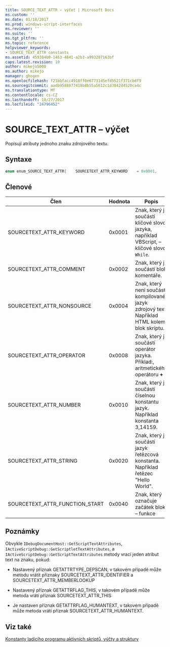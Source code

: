 ```yaml
---
title: SOURCE_TEXT_ATTR – výčet | Microsoft Docs
ms.custom: ''
ms.date: 01/18/2017
ms.prod: windows-script-interfaces
ms.reviewer: ''
ms.suite: ''
ms.tgt_pltfrm: ''
ms.topic: reference
helpviewer_keywords:
- SOURCE_TEXT_ATTR constants
ms.assetid: 459384b0-1463-4841-a2b3-a993207163bf
caps.latest.revision: 10
author: mikejo5000
ms.author: mikejo
manager: ghogen
ms.openlocfilehash: f21bbfacc4918ff0e67731d5efd5521f371cbdf9
ms.sourcegitcommit: aadb9588877418b8b55a5612c1d3842d4520ca4c
ms.translationtype: MT
ms.contentlocale: cs-CZ
ms.lasthandoff: 10/27/2017
ms.locfileid: "24796452"
---
```

# <a name="sourcetextattr-enumeration"></a>SOURCE_TEXT_ATTR – výčet
Popisují atributy jednoho znaku zdrojového textu.  
  
## <a name="syntax"></a>Syntaxe  
  
```cpp  
enum enum_SOURCE_TEXT_ATTR{    SOURCETEXT_ATTR_KEYWORD    = 0x0001,    SOURCETEXT_ATTR_COMMENT    = 0x0002,    SOURCETEXT_ATTR_NONSOURCE    = 0x0004,    SOURCETEXT_ATTR_OPERATOR   = 0x0008,    SOURCETEXT_ATTR_NUMBER    = 0x0010,    SOURCETEXT_ATTR_STRING    = 0x0020,    SOURCETEXT_ATTR_FUNCTION_START  = 0x0040};  
```  
  
## <a name="members"></a>Členové  
  
|Člen|Hodnota|Popis|  
|------------|-----------|-----------------|  
|SOURCETEXT_ATTR_KEYWORD|0x0001|Znak, který je součástí klíčové slovo jazyka, například VBScript, – klíčové slovo `While`.|  
|SOURCETEXT_ATTR_COMMENT|0x0002|Znak, který je součástí blok komentáře.|  
|SOURCETEXT_ATTR_NONSOURCE|0x0004|Znak, který není součástí kompilované jazyk zdrojový text. Například HTML kolem blok skriptu.|  
|SOURCETEXT_ATTR_OPERATOR|0x0008|Znak, který je součástí operátor jazyka. Příklad:, aritmetického operátoru  **+** .|  
|SOURCETEXT_ATTR_NUMBER|0x0010|Znak, který je součástí číselnou konstantu jazyk.  Například konstanta 3,14159.|  
|SOURCETEXT_ATTR_STRING|0x0020|Znak, který je součástí jazyk řetězcová konstanta. Například řetězec "Hello World".|  
|SOURCETEXT_ATTR_FUNCTION_START|0x0040|Znak, který označuje začátek blok – funkce|  
  
## <a name="remarks"></a>Poznámky  
 Obvykle `IDebugDocumentHost::GetScriptTextAttributes`, `IActiveScriptDebug::GetScriptletTextAttributes`, a `IActiveScriptDebug::GetScriptTextAttributes` metody vrací jeden atribut text na znaku, pokud:  
  
-   Nastavený příznak GETATTRTYPE_DEPSCAN, v takovém případě může metodu vrátit příznaky SOURCETEXT_ATTR_IDENTIFIER a SOURCETEXT_ATTR_MEMBERLOOKUP  
  
-   Nastavený příznak GETATTRFLAG_THIS, v takovém případě může metoda vrátí příznak SOURCETEXT_ATTR_THIS  
  
-   Je nastaven příznak GETATTRFLAG_HUMANTEXT, v takovém případě může metoda vrátí příznak SOURCETEXT_ATTR_HUMANTEXT.  
  
## <a name="see-also"></a>Viz také  
 [Konstanty ladicího programu aktivních skriptů, výčty a struktury](../../winscript/reference/active-script-debugger-constants-enumerations-and-structures.md)